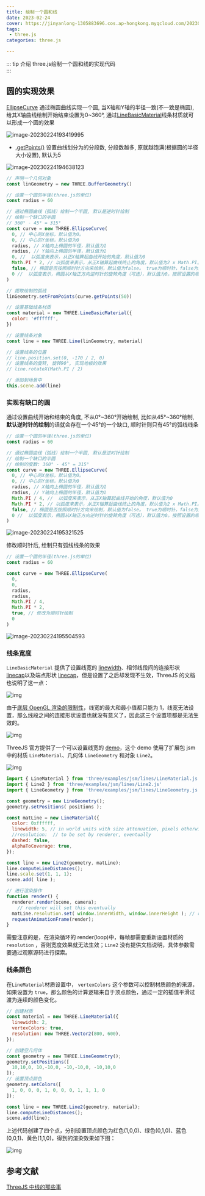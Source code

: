 ```yaml
---
title: 绘制一个圆和线
date: 2023-02-24
cover: https://jinyanlong-1305883696.cos.ap-hongkong.myqcloud.com/202302242018221.jpg
tags:
 - three.js
categories: three.js

---
```


::: tip 介绍
three.js绘制一个圆和线的实现代码<br>
:::

<!-- more -->

## 圆的实现效果

[EllipseCurve](https://threejs.org/docs/index.html?q=EllipseCurve#api/zh/extras/curves/EllipseCurve) 通过椭圆曲线实现一个圆, 当X轴和Y轴的半径一致(不一致是椭圆), 给其X轴曲线绘制开始结束设置为0~360°, 通过[LineBasicMaterial](https://threejs.org/docs/index.html?q=LineBasicMaterial#api/zh/materials/LineBasicMaterial)线条材质就可以形成一个圆的效果

![image-20230224193419995](https://jinyanlong-1305883696.cos.ap-hongkong.myqcloud.com/202302241934034.png)

- [.getPoints()](https://threejs.org/docs/index.html?q=E#api/zh/extras/core/Curve) 设置曲线划分为的分段数, 分段数越多, 原就越饱满(根据圆的半径大小设置), 默认为5

![image-20230224194638123](https://jinyanlong-1305883696.cos.ap-hongkong.myqcloud.com/202302241946167.png)

```js
// 声明一个几何对象
const linGeometry = new THREE.BufferGeometry()

// 设置一个圆的半径(three.js的单位)
const radius = 60

// 通过椭圆曲线（弧线）绘制一个半圆, 默认是逆时针绘制
// 绘制一个缺口的半圆
// 360° - 45° = 315°
const curve = new THREE.EllipseCurve(
  0, // 中心的X坐标，默认值为0。
  0, // 中心的Y坐标，默认值为0
  radius, // X轴向上椭圆的半径，默认值为1
  radius, // Y轴向上椭圆的半径，默认值为1
  0, //  以弧度来表示，从正X轴算起曲线开始的角度，默认值为0
  Math.PI * 2, // 以弧度来表示，从正X轴算起曲线终止的角度，默认值为2 x Math.PI。
  false, // 椭圆是否按照顺时针方向来绘制，默认值为false。 true为顺时针，false为逆时针
  0 //  以弧度表示，椭圆从X轴正方向逆时针的旋转角度（可选），默认值为0。按照设置的顺时针或逆时针方向旋转
)

// 提取绘制的弧线
linGeometry.setFromPoints(curve.getPoints(50))

// 设置基础线条材质
const material = new THREE.LineBasicMaterial({
  color: '#ffffff',
})

// 设置线条对象
const line = new THREE.Line(linGeometry, material)

// 设置线条的位置
// line.position.set(0, -170 / 2, 0)
// 设置线条的旋转, 旋转90°, 实现地板的效果
// line.rotateX(Math.PI / 2)

// 添加到场景中
this.scene.add(line)

```

### **实现有缺口的圆**

通过设置曲线开始和结束的角度, 不从0°~360°开始绘制, 比如从45°~360°绘制, **默认逆时针的绘制**的话就会存在一个45°的一个缺口, 顺时针则只有45°的弧线线条

```js
// 设置一个圆的半径(three.js的单位)
const radius = 60

// 通过椭圆曲线（弧线）绘制一个半圆, 默认是逆时针绘制
// 绘制一个缺口的半圆
// 绘制的度数: 360° - 45° = 315°
const curve = new THREE.EllipseCurve(
  0, // 中心的X坐标，默认值为0。
  0, // 中心的Y坐标，默认值为0
  radius, // X轴向上椭圆的半径，默认值为1
  radius, // Y轴向上椭圆的半径，默认值为1
  Math.PI / 4, //  以弧度来表示，从正X轴算起曲线开始的角度，默认值为0
  Math.PI * 2, // 以弧度来表示，从正X轴算起曲线终止的角度，默认值为2 x Math.PI。
  false, // 椭圆是否按照顺时针方向来绘制，默认值为false。 true为顺时针，false为逆时针
  0 //  以弧度表示，椭圆从X轴正方向逆时针的旋转角度（可选），默认值为0。按照设置的顺时针或逆时针方向旋转
)

```

![image-20230224195321525](https://jinyanlong-1305883696.cos.ap-hongkong.myqcloud.com/202302241953552.png)

修改顺时针后, 绘制只有弧线线条的效果

```js
// 设置一个圆的半径(three.js的单位)
const radius = 60

const curve = new THREE.EllipseCurve(
  0, 
  0, 
  radius, 
  radius, 
  Math.PI / 4, 
  Math.PI * 2, 
  true, // 修改为顺时针绘制
  0 
)

```

![image-20230224195504593](https://jinyanlong-1305883696.cos.ap-hongkong.myqcloud.com/202302241954588.png)

### **线条宽度**

`LineBasicMaterial` 提供了设置线宽的 [linewidth](https://threejs.org/docs/index.html?q=LineBasicMaterial#api/zh/materials/LineBasicMaterial.linewidth)、相邻线段间的连接形状 [linecap](https://threejs.org/docs/index.html?q=LineBasicMaterial#api/zh/materials/LineBasicMaterial.linecap)以及端点形状 [linecap](https://threejs.org/docs/index.html?q=LineBasicMaterial#api/zh/materials/LineBasicMaterial.linecap)，但是设置了之后却发现不生效，ThreeJS 的文档也说明了这一点：

![img](https://jinyanlong-1305883696.cos.ap-hongkong.myqcloud.com/202302242004871.webp)

由于[底层 OpenGL 渲染的限制性](https://developer.mozilla.org/en-US/docs/Web/API/WebGLRenderingContext/lineWidth)，线宽的最大和最小值都只能为 1，线宽无法设置，那么线段之间的连接形状设置也就没有意义了，因此这三个设置项都是无法生效的。

![img](https://jinyanlong-1305883696.cos.ap-hongkong.myqcloud.com/202302242005834.webp)

ThreeJS 官方提供了一个可以设置线宽的 [demo](https://threejs.org/examples/?q=line#webgl_lines_fat)，这个 demo 使用了扩展包 jsm 中的材质 `LineMaterial`、几何体 `LineGeometry` 和对象 `Line2`。

![img](https://jinyanlong-1305883696.cos.ap-hongkong.myqcloud.com/202302242006836.webp)

```js
import { LineMaterial } from 'three/examples/jsm/lines/LineMaterial.js'
import { Line2 } from 'three/examples/jsm/lines/Line2.js'
import { LineGeometry } from 'three/examples/jsm/lines/LineGeometry.js'

const geometry = new LineGeometry();
geometry.setPositions( positions );

const matLine = new LineMaterial({
  color: 0xffffff,
  linewidth: 5, // in world units with size attenuation, pixels otherwise
  //resolution:  // to be set by renderer, eventually
  dashed: false,
  alphaToCoverage: true,
});

const line = new Line2(geometry, matLine);
line.computeLineDistances();
line.scale.set(1, 1, 1);
scene.add( line );

// 进行渲染操作
function render() {
  renderer.render(scene, camera);
	// renderer will set this eventually
  matLine.resolution.set( window.innerWidth, window.innerHeight ); // resolution of the viewport
  requestAnimationFrame(render);
}

```

需要注意的是，在渲染循环的 render(loop)中，每帧都需要重新设置材质的 `resolution` ，否则宽度效果就无法生效；`Line2` 没有提供文档说明，具体参数需要通过观察源码进行探索。

### **线条颜色**

在`LineMaterial`材质设置中， `vertexColors` 这个参数可以控制材质颜色的来源，如果设置为 `true`，那么颜色的计算逻辑来自于顶点颜色，通过一定的插值平滑过渡为连续的颜色变化。

```js
// 创建材质
const material = new THREE.LineMaterial({
  linewidth: 2,
  vertexColors: true,
  resolution: new THREE.Vector2(800, 600),
});

// 创建空几何体
const geometry = new THREE.LineGeometry();
geometry.setPositions([
  10,10,0, 10,-10,0, -10,-10,0, -10,10,0
]);
// 设置顶点颜色
geometry.setColors([
  1, 0, 0, 0, 1, 0, 0, 0, 1, 1, 1, 0
]);

const line = new THREE.Line2(geometry, material);
line.computeLineDistances();
scene.add(line);

```

上述代码创建了四个点，分别设置顶点颜色为红色(1,0,0)、绿色(0,1,0)、蓝色(0,0,1)、黄色(1,1,0)，得到的渲染效果如下图：

![img](https://jinyanlong-1305883696.cos.ap-hongkong.myqcloud.com/202302242010701.webp)

## 参考文献

[ThreeJS 中线的那些事](https://juejin.cn/post/7078932375127719966)